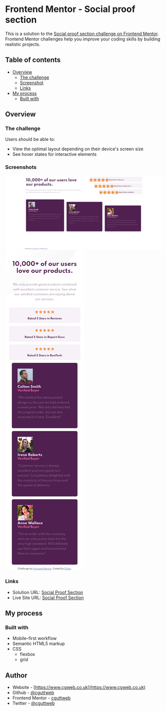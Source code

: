 # Frontend Mentor - Social proof section

This is a solution to the [Social proof section challenge on Frontend Mentor](https://www.frontendmentor.io/challenges/social-proof-section-6e0qTv_bA). Frontend Mentor challenges help you improve your coding skills by building realistic projects.

## Table of contents

- [Overview](#overview)
  - [The challenge](#the-challenge)
  - [Screenshot](#screenshot)
  - [Links](#links)
- [My process](#my-process)
  - [Built with](#built-with)

## Overview

### The challenge

Users should be able to:

- View the optimal layout depending on their device's screen size
- See hover states for interactive elements

### Screenshots

![Desktop Screenshot](./images/social-proof-desktop.png)
![Mobile Screenshot](./images/social-proof-mobile.png)

### Links

- Solution URL: [Social Proof Section](https://www.frontendmentor.io/solutions/social-proof-section-MtNwwPvWu)
- Live Site URL: [Social Proof Section](https://frontend-mentor-challenges-rose.vercel.app/social-proof-section-master/)

## My process

### Built with

- Mobile-first workflow
- Semantic HTML5 markup
- CSS
  - flexbox
  - grid

## Author

- Website - [https://www.cgweb.co.uk](https://www.cgweb.co.uk)
- Github - [@cguttweb](https://github.com/cguttweb)
- Frontend Mentor - [cguttweb](https://www.frontendmentor.io/profile/cguttweb)
- Twitter - [@cguttweb](https://www.twitter.com/cguttweb)
